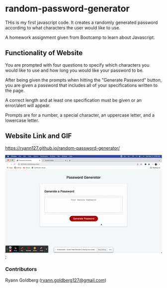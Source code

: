 # random-password-generator

THis is my first javascript code. It creates a randomly generated password according to what characters the user would like to use. 

A homework assignment given from Bootcamp to learn about Javascript.

## Functionality of Website

You are prompted with four questions to specify which characters you would like to use and how long you would like your password to be. 

After being given the prompts when hitting the "Generate Password" button, you are given a password that includes all of your specifications written to the page.

A correct length and at least one specification must be given or an error/alert will appear. 

Prompts are for a number, a special character, an uppercase letter, and a lowercase letter.

## Website Link and GIF

https://ryann127.github.io/random-password-generator/

![GIF of Website](assets/images/PasswordGen.gif);

### Contributors

Ryann Goldberg (ryann.goldberg127@gmail.com)
